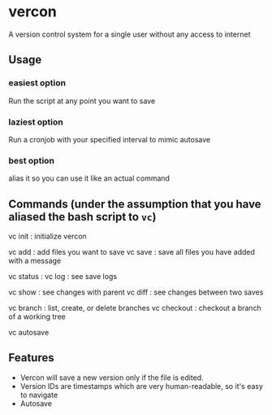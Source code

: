 # vercon
A version control system for a single user without any access to internet

## Usage

### easiest option 
Run the script at any point you want to save

### laziest option
Run a cronjob with your specified interval to mimic autosave

### best option 
alias it so you can use it like an actual command

## Commands (under the assumption that you have aliased the bash script to `vc`)

vc init : initialize vercon 

vc add : add files you want to save 
vc save : save all files you have added with a message

vc status : 
vc log : see save logs

vc show : see changes with parent
vc diff : see changes between two saves

vc branch : list, create, or delete branches
vc checkout : checkout a branch of a working tree

vc autosave

## Features

- Vercon will save a new version only if the file is edited. 
- Version IDs are timestamps which are very human-readable, so it's easy to navigate
- Autosave


